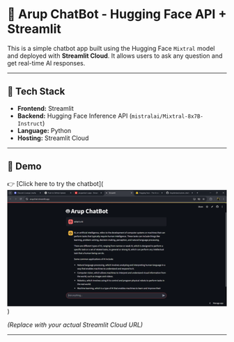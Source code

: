 # 🤖 Arup ChatBot - Hugging Face API + Streamlit

This is a simple chatbot app built using the Hugging Face `Mixtral` model and deployed with **Streamlit Cloud**. It allows users to ask any question and get real-time AI responses.

---

## 🧠 Tech Stack

- **Frontend:** Streamlit
- **Backend:** Hugging Face Inference API (`mistralai/Mixtral-8x7B-Instruct`)
- **Language:** Python
- **Hosting:** Streamlit Cloud

---

## 🚀 Demo

👉 [Click here to try the chatbot](![alt text](image.png))

*(Replace with your actual Streamlit Cloud URL)*

---



